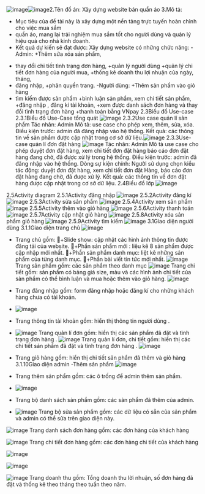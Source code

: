 ![image](https://github.com/trunglv2303/DACS2/assets/142105875/6721a30b-f455-4c52-a97a-9f58342edd2c)![image](https://github.com/trunglv2303/DACS2/assets/142105875/1cfddac7-9b8b-41f8-bd99-2fa4b2f72497)2.Tên đồ án: Xây dựng website bán quần áo
3.Mô tả:
- Mục tiêu của đề tài này là xây dựng một nền tảng trực tuyến hoàn chỉnh cho việc mua sắm
- quần áo, mang lại trải nghiệm mua sắm tốt cho người dùng và quản lý hiệu quả cho nhà kinh doanh.
- Kết quả dự kiến sẽ đạt được:
Xây dựng website có những chức năng:
-Admin:
+Thêm sửa xóa sản phẩm,
+ thay đổi chi tiết tình trạng đơn hàng,
+quản lý người dùng
+quản lý chi tiết đơn hàng của người mua,
+thống kê doanh thu lợi nhuận của ngày, tháng,
+ đăng nhập, 
+phân quyền trang.
-Người dùng:
+Thêm sản phẩm vào giỏ hàng
+ tìm kiếm được sản phẩm
+bình luận sản phẩm, xem chi tiết sản phẩm, 
+đăng nhập , đăng kí tài khoản, 
+xem được danh sách đơn hàng  và thay đổi tình trạng đơn hàng
+thanh toán bằng VNpay
2.3Biểu đồ Use-case
  2.3.1Biểu đồ Use-Case tổng quát
  ![image](https://github.com/trunglv2303/DACS2/assets/142105875/501f8f35-8f4a-4c56-812a-b1f5754c8d9a)
  2.3.2Use case quản lí sản phẩm
  Tác nhân: Admin
Mô tả: use case cho phép xem, thêm, sửa, xóa.
Điều kiện trước: admin đã đăng nhập vào hệ thống.
Kết quả: các thông tin về sản phẩm được cập nhật trong cơ sở dữ liệu.![image](https://github.com/trunglv2303/DACS2/assets/142105875/373dcf10-56c2-41a2-ba86-1b0c377e899e)
2.3.3Use-case quản lí đơn đặt hàng
  ![image](https://github.com/trunglv2303/DACS2/assets/142105875/9a4c2d9a-e932-4e01-9daa-99177b734b4e)
  Tác nhân: Admin
Mô tả use case cho phép duyệt đơn đặt hàng, xem chi tiết đơn đặt hàng báo cáo đơn đặt hàng đang chờ, đã được xử lý trong hệ thống.
Điều kiện trước: admin đã đăng nhập vào hệ thống.
Dòng sự kiện chính: 
Người sử dụng chọn kiểu tác động: duyệt đơn đặt hàng, xem chi tiết đơn đặt 
Hàng, báo cáo đơn đặt hàng đang chờ, đã được xử lý.
Kết quả: các thông tin về đơn đặt hàng được cập nhật trong cơ sở dữ liệu.
2.4Biểu đồ lớp
![image](https://github.com/trunglv2303/DACS2/assets/142105875/271a1a8e-aa33-4ceb-98ef-1a271513fd61)

2.5Activity diagram
2.5.1Activity đăng nhập
![image](https://github.com/trunglv2303/DACS2/assets/142105875/9ccdf7ad-e93b-4a0f-bac0-908c430913c9)
2.5.2Activity đăng kí
![image](https://github.com/trunglv2303/DACS2/assets/142105875/42d1c587-6c99-4f60-af4c-e73bf027221f)
2.5.3Activity sửa sản phẩm
![image](https://github.com/trunglv2303/DACS2/assets/142105875/ce49708c-8098-43f4-a661-2222371f14fd)
2.5.4Activity xem sản phẩm
![image](https://github.com/trunglv2303/DACS2/assets/142105875/bbe774ff-4a28-44e2-9723-afd5db809e22)
2.5.5Activity thêm vào giỏ hàng
![image](https://github.com/trunglv2303/DACS2/assets/142105875/288d5529-8dbb-4825-83aa-99bb40d6c89f)
2.5.6Activity thanh toán
![image](https://github.com/trunglv2303/DACS2/assets/142105875/83e9c972-37fd-4d0a-a41d-28552fa74cc9)
2.5.7Activity cập nhật giỏ hàng
![image](https://github.com/trunglv2303/DACS2/assets/142105875/e89b581e-7c7a-474a-854f-fb1598ead600)
2.5.8Activity xóa sản phẩm giỏ hàng
![image](https://github.com/trunglv2303/DACS2/assets/142105875/90b050da-cf76-4574-9ba9-d25257388c3d)
2.5.9Activity tìm kiếm
![image](https://github.com/trunglv2303/DACS2/assets/142105875/f382e05a-d69d-47ca-b1c5-d699f8ebe65e)
3.1Giao diện người dùng
3.1.1Giao diện trang chủ
![image](https://github.com/trunglv2303/DACS2/assets/142105875/bda6d85b-4279-4f88-b9c6-eb751f6e901c)
- Trang chủ gồm:
+Slide show: cập nhật các hình ảnh thông tin được đăng tải của website.
+Phần sản phẩm mới : liệu kê 8 sản phẩm được cập nhập mới nhất.
+Phần sản phẩm danh mục: liệt kê những sản phẩm của từng danh mục.
+Phần bài viết tin tức mới nhất.
![image](https://github.com/trunglv2303/DACS2/assets/142105875/53909d9b-2c4f-4da0-9bf3-755751d81120)
Trang sản phẩm gồm: các sản phẩm theo danh mục
![image](https://github.com/trunglv2303/DACS2/assets/142105875/cfaebd9d-b581-495e-a57d-40ef39e474c0)
Trang chi tiết gồm: sản phẩm có bảng giá size, màu và các hình ảnh chi tiết của sản phẩm có thể bình luận và mua hoặc thêm vào giỏ hàng.
![image](https://github.com/trunglv2303/DACS2/assets/142105875/713bdfdf-f1b5-4c9b-99c6-34914e9e68b3)
- Trang đăng nhập gồm: form đăng nhập hoặc đăng kí cho những khách hàng chưa có tài khoản.
- ![image](https://github.com/trunglv2303/DACS2/assets/142105875/0fa4360e-c5f2-41ff-b55e-3ce10c51e1b6)
- Trang thông tin tài khoản gồm: hiển thị thông tin người dùng .
- ![image](https://github.com/trunglv2303/DACS2/assets/142105875/47e78f6c-9e16-44b4-8de6-a97f6281285a)
Trang quản lí đơn gồm: hiển thị các sản phẩm đã đặt và tình trạng đơn hàng .
![image](https://github.com/trunglv2303/DACS2/assets/142105875/b20d2c82-febd-4970-a603-77be26e89f52)
Trang quản lí đơn, chi tiết gồm: hiển thị các chi tiết sản phẩm đã đặt và tình trạng đơn hàng .
![image](https://github.com/trunglv2303/DACS2/assets/142105875/e7e49fd6-e246-428a-91ff-e934fcb2c23a)
- Trang giỏ hàng gồm: hiển thị chi tiết sản phẩm đã thêm và giỏ hàng
3.1.10Giao diện admin
  -Thêm sản phẩm
![image](https://github.com/trunglv2303/DACS2/assets/142105875/c856c24f-023f-4b86-9272-efe99f7f843e)
- Trang thêm sản phẩm gồm: các ô trống để admin thêm sản phẩm.

- ![image](https://github.com/trunglv2303/DACS2/assets/142105875/772eeef9-9951-4cdd-9bef-206491ec051e)
- Trang bộ danh sách sản phẩm gồm: các sản phẩm đã thêm của admin.

- ![image](https://github.com/trunglv2303/DACS2/assets/142105875/4e55857b-269d-4de7-a78b-39e544fb5b4b)
Trang bộ sửa sản phẩm gồm: các dữ liệu có sẵn của sản phẩm và admin có thể sửa trên giao diện này.

![image](https://github.com/trunglv2303/DACS2/assets/142105875/baafc40a-0ffa-476c-970a-e8414d046529)
Trang danh sách đơn hàng gồm: các đơn hàng của khách hàng

![image](https://github.com/trunglv2303/DACS2/assets/142105875/9ec7ca83-4d02-4d20-ab07-bf9c66111f9d)
 Trang chi tiết đơn hàng gồm: các đơn hàng chi tiết của khách hàng

 ![image](https://github.com/trunglv2303/DACS2/assets/142105875/ce288800-8b4b-462a-843f-bee28a38bb65)

 ![image](https://github.com/trunglv2303/DACS2/assets/142105875/e0b5e4dd-dc98-4fca-8887-15c482f9d1c9)

 ![image](https://github.com/trunglv2303/DACS2/assets/142105875/c42803e9-e2f7-48e2-95c1-d0715e5335b5)
 Trang doanh thu gồm: Tổng doanh thu lời nhuận, số đơn hàng đã đặt và thống kê theo tháng theo tuần theo năm.








